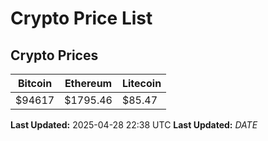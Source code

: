 # Crypto Price List

## Crypto Prices
| Bitcoin | Ethereum | Litecoin |
| ------- | -------- | -------- |
| $94617 | $1795.46 | $85.47 |
**Last Updated:** 2025-04-28 22:38 UTC
**Last Updated:** $DATE$
